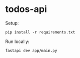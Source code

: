 # todos-api

Setup:

```
pip install -r requirements.txt
```

Run locally:

```
fastapi dev app/main.py
```
